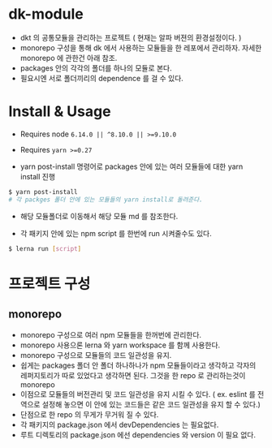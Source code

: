 # dk-module

- dkt 의 공통모듈을 관리하는 프로젝트 ( 현재는 알파 버젼의 환경설정이다. )
- monorepo 구성을 통해 dk 에서 사용하는 모듈들을 한 레포에서 관리하자. 자세한 monorepo 에 관한건 아래 참조.
- packages 안의 각각의 폴더를 하나의 모듈로 본다.
- 필요시엔 서로 폴더끼리의 dependence 를 걸 수 있다.

# Install & Usage

- Requires node `6.14.0 || ^8.10.0 || >=9.10.0`
- Requires `yarn >=0.27`

- yarn post-install 명령어로 packages 안에 있는 여러 모듈들에 대한 yarn install 진행

```sh
$ yarn post-install
# 각 packges 폴더 안에 있는 모듈들의 yarn install로 돌려준다.
```

- 해당 모듈폴더로 이동해서 해당 모듈 md 를 참조한다.

- 각 패키지 안에 있는 npm script 를 한번에 run 시켜줄수도 있다.

```sh
$ lerna run [script]
```

# 프로젝트 구성

## monorepo

- monorepo 구성으로 여러 npm 모듈들을 한꺼번에 관리한다.
- monorepo 사용으론 lerna 와 yarn workspace 를 함께 사용한다.
- monorepo 구성으로 모듈들의 코드 일관성을 유지.
- 쉽게는 packages 폴더 안 폴더 하나하나가 npm 모듈들이라고 생각하고 각자의 레퍼지토리가 따로 있었다고 생각하면 된다. 그것을 한 repo 로 관리하는것이 monorepo
- 이점으로 모듈들의 버전관리 및 코드 일관성을 유지 시킬 수 있다. ( ex. eslint 를 전역으로 설정해 놓으면 이 안에 있는 코드들은 같은 코드 일관성을 유지 할 수 있다.)
- 단점으로 한 repo 의 무게가 무거워 질 수 있다.
- 각 패키지의 package.json 에서 devDependencies 는 필요없다.
- 루트 디렉토리의 package.json 에선 dependencies 와 version 이 필요 없다.
